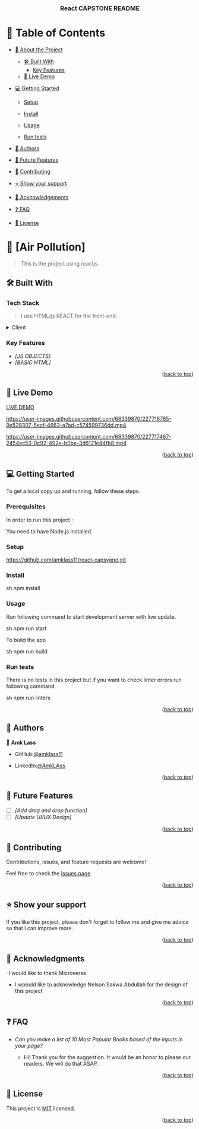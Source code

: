 <!--
HOW TO USE:
This is an example of how you may give instructions on setting up your project locally.
Modify this file to match your project and remove sections that don't apply.
REQUIRED SECTIONS:
- Table of Contents
- About the Project
  - Built With
  - Live Demo
- Getting Started
- Authors
- Future Features
- Contributing
- Show your support
- Acknowledgements
- License
After you're finished please remove all the comments and instructions!
-->

<div align="center">

  <!-- <img src="murple_logo.png" alt="logo" width="140"  height="auto" />
  <br/> -->

  <h3><b>React CAPSTONE README</b></h3>

</div>

<!-- TABLE OF CONTENTS -->

# 📗 Table of Contents

- [📖 About the Project](#about-project)
  - [🛠 Built With](#built-with)
    <!-- - [Tech Stack](#tech-stack) -->
    - [Key Features](#key-features)
  - [🚀 Live Demo](#live-demo)
- [💻 Getting Started](#getting-started)

  - [Setup](#setup)

  - [Install](#install)
  - [Usage](#usage)
  - [Run tests](#run-tests)
  <!-- - [Prerequisites](#prerequisites)
  - [Deployment](#triangular_flag_on_post-deployment) -->

- [👥 Authors](#authors)
- [🔭 Future Features](#future-features)
- [🤝 Contributing](#contributing)
- [⭐️ Show your support](#support)
- [🙏 Acknowledgements](#acknowledgements)
- [❓ FAQ](#faq)
- [📝 License](#license)

<!-- PROJECT DESCRIPTION -->

# 📖 [Air Pollution] <a name="AirPollution"></a>

> This is the project using reactjs.

<!-- *[Bookstore]* can do math calculation like add, subtract, multiply and division. -->

## 🛠 Built With <a name="built-with"></a>

### Tech Stack <a name="tech-stack"></a>
> I use HTML/js  REACT for the front-end.

<details>
  <summary>Client</summary>
  <ul>
    <li><a href="https://reactjs.org/">React.js</a></li>
  </ul>
</details>



### Key Features <a name="key-features"></a>

<!-- > Describe between 1-3 key features of the application. -->

- *[JS OBJECTS]*
- *[BASIC HTML]*
  <p align="right">(<a href="#readme-top">back to top</a>)</p>

<!-- LIVE DEMO -->

## 🚀 Live Demo <a name="live-demo"></a>
[LIVE DEMO](https://develop--zesty-mooncake-1a3672.netlify.app/)

<!-- - [Live Demo Link]() -->



https://user-images.githubusercontent.com/68339870/227716785-9e528307-5ecf-4663-a7ad-c574599736dd.mp4



https://user-images.githubusercontent.com/68339870/227717467-2454ec53-0c92-492e-b0be-3d6121e44fb8.mp4



<p align="right">(<a href="#readme-top">back to top</a>)</p>

<!-- GETTING STARTED -->

## 💻 Getting Started <a name="getting-started"></a>

To get a local copy up and running, follow these steps.

### Prerequisites

In order to run this project :

<!--
Example command:
sh
 gem install rails

 -->

You need to have Node.js installed.

### Setup
https://github.com/amklass11/react-capsyone.git


### Install

sh
npm install


### Usage

Run following command to start development server with live update.

sh
npm run start


To build the app

sh
npm run build


### Run tests

There is no tests in this project but if you want to check linter errors run following command.

sh
npm run linters


<p align="right">(<a href="#readme-top">back to top</a>)</p>

<!-- AUTHORS -->

## 👥 Authors <a name="authors"></a>

👤 **Amk Lass**


- GitHub:[@amklass11](https://github.com/amklass11)

- LinkedIn:[@AmkLAss](https://www.linkedin.com/in/amk-lass-521565196/)

<p align="right">(<a href="#readme-top">back to top</a>)</p>

<!-- FUTURE FEATURES -->

## 🔭 Future Features <a name="future-features"></a>

<!-- > Describe 1 - 3 features you will add to the project. -->

- [ ] *[Add drag and drop function]*
- [ ] *[Update UI/UX Design]*

<p align="right">(<a href="#readme-top">back to top</a>)</p>

<!-- CONTRIBUTING -->

## 🤝 Contributing <a name="contributing"></a>

Contributions, issues, and feature requests are welcome!

Feel free to check the [issues page](../../issues/).

<p align="right">(<a href="#readme-top">back to top</a>)</p>

<!-- SUPPORT -->

## ⭐️ Show your support <a name="support"></a>

If you like this project, please don't forget to follow me and give me advice so that I can improve more.

<p align="right">(<a href="#readme-top">back to top</a>)</p>

<!-- ACKNOWLEDGEMENTS -->

## 🙏 Acknowledgments <a name="acknowledgements"></a>

-I would like to thank Microverse.
- I wpould like to acknowledge Nelson Sakwa Abdullah for the design of this project
<p align="right">(<a href="#readme-top">back to top</a>)</p>

<!-- FAQ (optional) -->

## ❓ FAQ <a name="faq"></a>

<!-- > Add at least 2 questions new developers would ask when they decide to use your project. -->

- *Can you make a list of 10 Most Popular Books based of the inputs in your page?*

  - Hi! Thank you for the suggestion. It would be an honor to please our readers. We will do that ASAP.

<!-- - *[Question_2]*

  - [Answer_2] -->

<p align="right">(<a href="#readme-top">back to top</a>)</p>

<!-- LICENSE -->

## 📝 License <a name="license"></a>

This project is [MIT](./MIT.md) licensed.

<p align="right">(<a href="#readme-top">back to top</a>)</p>
